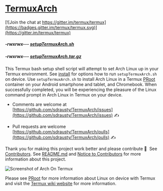 # [TermuxArch](https://github.com/sdrausty/TermuxArch)
[![Join the chat at https://gitter.im/termux/termux](https://badges.gitter.im/termux/termux.svg)](https://gitter.im/termux/termux)

##### -rwxrwx--- [setupTermuxArch.sh](https://raw.githubusercontent.com/sdrausty/TermuxArch/master/setupTermuxArch.sh)

##### -rwxrwx--- [setupTermuxArch.tar.gz](https://raw.githubusercontent.com/sdrausty/TermuxArch/master/setupTermuxArch.tar.gz)

This Termux bash setup shell script will attempt to set Arch Linux up in your Termux environment.  See [install](docs/install) for options how to run `setupTermuxArch.sh` on device.  Use `setupTermuxArch.sh` to install Arch Linux in a Termux [PRoot](docs/PRoot) container on your Android smartphone and tablet, and Chromebook.  When successfully completed, you will be experiencing the pleasure of the Linux command prompt in Arch Linux in Termux on your device. 
* Comments are welcome at [https://github.com/sdrausty/TermuxArch/issues](https://github.com/sdrausty/TermuxArch/issues) ✍ 

* Pull requests are welcome [https://github.com/sdrausty/TermuxArch/pulls](https://github.com/sdrausty/TermuxArch/pulls) ✍ 

Thank you for making this project work better and please contribute 🔆  See [Contributors](CONTRIBUTORS).  See [README.md](README) and [Notice to Contributors](Notice-to-Contributors) for more information about this project.

![Screenshot of Arch On Termux](docs/imgs/IMG_20171019_190414.jpg)

Please see [PRoot](docs/PRoot) for more information about Linux on device with Termux and visit the [Termux wiki website](https://wiki.termux.com/) for more information.
